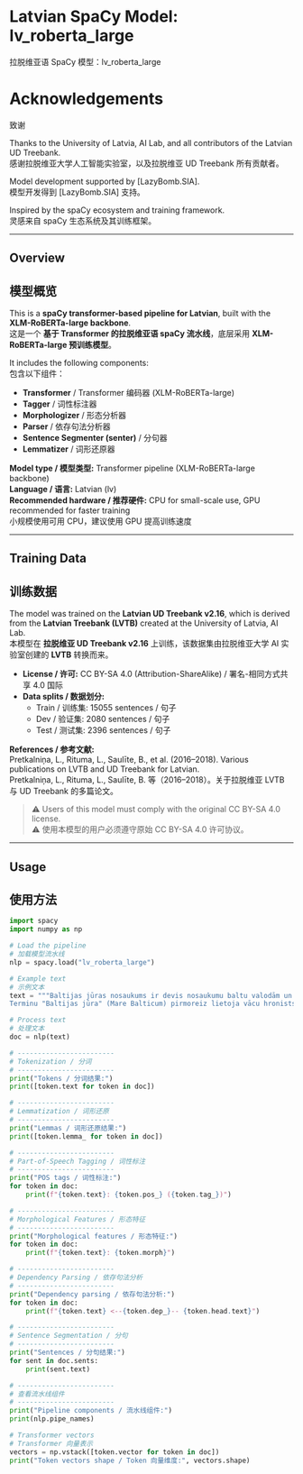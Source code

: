 # Latvian SpaCy Model: lv_roberta_large
拉脱维亚语 SpaCy 模型：lv_roberta_large

# Acknowledgements
致谢

Thanks to the University of Latvia, AI Lab, and all contributors of the Latvian UD Treebank.  
感谢拉脱维亚大学人工智能实验室，以及拉脱维亚 UD Treebank 所有贡献者。

Model development supported by [LazyBomb.SIA].  
模型开发得到 [LazyBomb.SIA] 支持。

Inspired by the spaCy ecosystem and training framework.  
灵感来自 spaCy 生态系统及其训练框架。

---

## Overview
## 模型概览

This is a **spaCy transformer-based pipeline for Latvian**, built with the **XLM-RoBERTa-large backbone**.  
这是一个 **基于 Transformer 的拉脱维亚语 spaCy 流水线**，底层采用 **XLM-RoBERTa-large 预训练模型**。

It includes the following components:  
包含以下组件：

- **Transformer** / Transformer 编码器 (XLM-RoBERTa-large)
- **Tagger** / 词性标注器
- **Morphologizer** / 形态分析器
- **Parser** / 依存句法分析器
- **Sentence Segmenter (senter)** / 分句器
- **Lemmatizer** / 词形还原器

**Model type / 模型类型:** Transformer pipeline (XLM-RoBERTa-large backbone)  
**Language / 语言:** Latvian (lv)  
**Recommended hardware / 推荐硬件:** CPU for small-scale use, GPU recommended for faster training  
小规模使用可用 CPU，建议使用 GPU 提高训练速度  

---

## Training Data
## 训练数据

The model was trained on the **Latvian UD Treebank v2.16**, which is derived from the **Latvian Treebank (LVTB)** created at the University of Latvia, AI Lab.  
本模型在 **拉脱维亚 UD Treebank v2.16** 上训练，该数据集由拉脱维亚大学 AI 实验室创建的 **LVTB** 转换而来。

- **License / 许可:** CC BY-SA 4.0 (Attribution-ShareAlike) / 署名-相同方式共享 4.0 国际  
- **Data splits / 数据划分:**  
  - Train / 训练集: 15055 sentences / 句子  
  - Dev / 验证集: 2080 sentences / 句子  
  - Test / 测试集: 2396 sentences / 句子  

**References / 参考文献:**  
Pretkalniņa, L., Rituma, L., Saulīte, B., et al. (2016–2018). Various publications on LVTB and UD Treebank for Latvian.  
Pretkalniņa, L., Rituma, L., Saulīte, B. 等（2016–2018）。关于拉脱维亚 LVTB 与 UD Treebank 的多篇论文。

> ⚠️ Users of this model must comply with the original CC BY-SA 4.0 license.  
> ⚠️ 使用本模型的用户必须遵守原始 CC BY-SA 4.0 许可协议。

---

## Usage
## 使用方法

```python
import spacy
import numpy as np

# Load the pipeline
# 加载模型流水线
nlp = spacy.load("lv_roberta_large")

# Example text
# 示例文本
text = """Baltijas jūras nosaukums ir devis nosaukumu baltu valodām un Baltijas valstīm.
Terminu "Baltijas jūra" (Mare Balticum) pirmoreiz lietoja vācu hronists Brēmenes Ādams 11. gadsimtā."""

# Process text
# 处理文本
doc = nlp(text)

# ------------------------
# Tokenization / 分词
# ------------------------
print("Tokens / 分词结果:")
print([token.text for token in doc])

# ------------------------
# Lemmatization / 词形还原
# ------------------------
print("Lemmas / 词形还原结果:")
print([token.lemma_ for token in doc])

# ------------------------
# Part-of-Speech Tagging / 词性标注
# ------------------------
print("POS tags / 词性标注:")
for token in doc:
    print(f"{token.text}: {token.pos_} ({token.tag_})")

# ------------------------
# Morphological Features / 形态特征
# ------------------------
print("Morphological features / 形态特征:")
for token in doc:
    print(f"{token.text}: {token.morph}")

# ------------------------
# Dependency Parsing / 依存句法分析
# ------------------------
print("Dependency parsing / 依存句法分析:")
for token in doc:
    print(f"{token.text} <--{token.dep_}-- {token.head.text}")

# ------------------------
# Sentence Segmentation / 分句
# ------------------------
print("Sentences / 分句结果:")
for sent in doc.sents:
    print(sent.text)

# ------------------------
# 查看流水线组件
# ------------------------
print("Pipeline components / 流水线组件:")
print(nlp.pipe_names)

# Transformer vectors
# Transformer 向量表示
vectors = np.vstack([token.vector for token in doc])
print("Token vectors shape / Token 向量维度:", vectors.shape)
